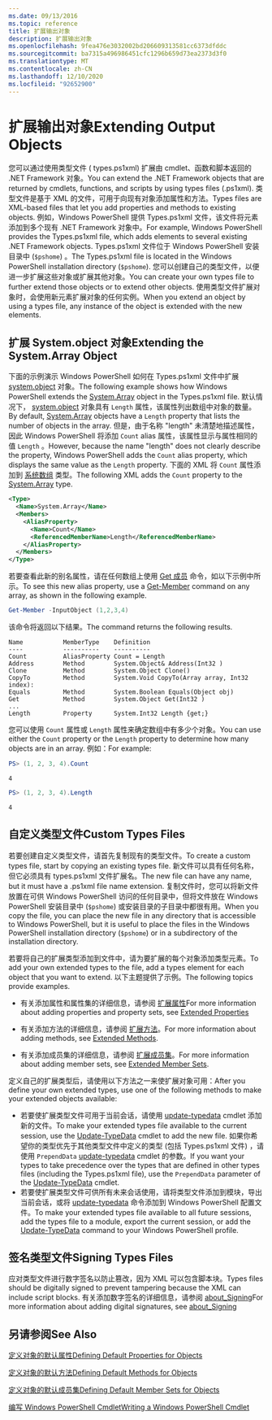 ```yaml
---
ms.date: 09/13/2016
ms.topic: reference
title: 扩展输出对象
description: 扩展输出对象
ms.openlocfilehash: 9fea476e3032002bd206609313581cc6373dfddc
ms.sourcegitcommit: ba7315a496986451cfc1296b659d73ea2373d3f0
ms.translationtype: MT
ms.contentlocale: zh-CN
ms.lasthandoff: 12/10/2020
ms.locfileid: "92652900"
---
```

# <a name="extending-output-objects"></a><span data-ttu-id="f96a1-103">扩展输出对象</span><span class="sxs-lookup"><span data-stu-id="f96a1-103">Extending Output Objects</span></span>

<span data-ttu-id="f96a1-104">您可以通过使用类型文件 ( types.ps1xml) 扩展由 cmdlet、函数和脚本返回的 .NET Framework 对象。</span><span class="sxs-lookup"><span data-stu-id="f96a1-104">You can extend the .NET Framework objects that are returned by cmdlets, functions, and scripts by using types files (.ps1xml).</span></span> <span data-ttu-id="f96a1-105">类型文件是基于 XML 的文件，可用于向现有对象添加属性和方法。</span><span class="sxs-lookup"><span data-stu-id="f96a1-105">Types files are XML-based files that let you add properties and methods to existing objects.</span></span> <span data-ttu-id="f96a1-106">例如，Windows PowerShell 提供 Types.ps1xml 文件，该文件将元素添加到多个现有 .NET Framework 对象中。</span><span class="sxs-lookup"><span data-stu-id="f96a1-106">For example, Windows PowerShell provides the Types.ps1xml file, which adds elements to several existing .NET Framework objects.</span></span> <span data-ttu-id="f96a1-107">Types.ps1xml 文件位于 Windows PowerShell 安装目录中 (`$pshome`) 。</span><span class="sxs-lookup"><span data-stu-id="f96a1-107">The Types.ps1xml file is located in the Windows PowerShell installation directory (`$pshome`).</span></span> <span data-ttu-id="f96a1-108">您可以创建自己的类型文件，以便进一步扩展这些对象或扩展其他对象。</span><span class="sxs-lookup"><span data-stu-id="f96a1-108">You can create your own types file to further extend those objects or to extend other objects.</span></span> <span data-ttu-id="f96a1-109">使用类型文件扩展对象时，会使用新元素扩展对象的任何实例。</span><span class="sxs-lookup"><span data-stu-id="f96a1-109">When you extend an object by using a types file, any instance of the object is extended with the new elements.</span></span>

## <a name="extending-the-systemarray-object"></a><span data-ttu-id="f96a1-110">扩展 System.object 对象</span><span class="sxs-lookup"><span data-stu-id="f96a1-110">Extending the System.Array Object</span></span>

<span data-ttu-id="f96a1-111">下面的示例演示 Windows PowerShell 如何在 Types.ps1xml 文件中扩展 [system.object](/dotnet/api/System.Array) 对象。</span><span class="sxs-lookup"><span data-stu-id="f96a1-111">The following example shows how Windows PowerShell extends the [System.Array](/dotnet/api/System.Array) object in the Types.ps1xml file.</span></span> <span data-ttu-id="f96a1-112">默认情况下， [system.object](/dotnet/api/System.Array) 对象具有 `Length` 属性，该属性列出数组中对象的数量。</span><span class="sxs-lookup"><span data-stu-id="f96a1-112">By default, [System.Array](/dotnet/api/System.Array) objects have a `Length` property that lists the number of objects in the array.</span></span> <span data-ttu-id="f96a1-113">但是，由于名称 "length" 未清楚地描述属性，因此 Windows PowerShell 将添加 `Count` alias 属性，该属性显示与属性相同的值 `Length` 。</span><span class="sxs-lookup"><span data-stu-id="f96a1-113">However, because the name "length" does not clearly describe the property, Windows PowerShell adds the `Count` alias property, which displays the same value as the `Length` property.</span></span> <span data-ttu-id="f96a1-114">下面的 XML 将 `Count` 属性添加到 [系统数组](/dotnet/api/System.Array) 类型。</span><span class="sxs-lookup"><span data-stu-id="f96a1-114">The following XML adds the `Count` property to the [System.Array](/dotnet/api/System.Array) type.</span></span>

```xml
<Type>
  <Name>System.Array</Name>
  <Members>
    <AliasProperty>
      <Name>Count</Name>
      <ReferencedMemberName>Length</ReferencedMemberName>
    </AliasProperty>
  </Members>
</Type>

```

<span data-ttu-id="f96a1-115">若要查看此新的别名属性，请在任何数组上使用 [Get 成员](/powershell/module/Microsoft.PowerShell.Utility/Get-Member) 命令，如以下示例中所示。</span><span class="sxs-lookup"><span data-stu-id="f96a1-115">To see this new alias property, use a [Get-Member](/powershell/module/Microsoft.PowerShell.Utility/Get-Member) command on any array, as shown in the following example.</span></span>

```powershell
Get-Member -InputObject (1,2,3,4)
```

<span data-ttu-id="f96a1-116">该命令将返回以下结果。</span><span class="sxs-lookup"><span data-stu-id="f96a1-116">The command returns the following results.</span></span>

```output
Name           MemberType    Definition
----           ----------    ----------
Count          AliasProperty Count = Length
Address        Method        System.Object& Address(Int32 )
Clone          Method        System.Object Clone()
CopyTo         Method        System.Void CopyTo(Array array, Int32 index):
Equals         Method        System.Boolean Equals(Object obj)
Get            Method        System.Object Get(Int32 )
...
Length         Property      System.Int32 Length {get;}
```

<span data-ttu-id="f96a1-117">您可以使用 `Count` 属性或 `Length` 属性来确定数组中有多少个对象。</span><span class="sxs-lookup"><span data-stu-id="f96a1-117">You can use either the `Count` property or the `Length` property to determine how many objects are in an array.</span></span> <span data-ttu-id="f96a1-118">例如：</span><span class="sxs-lookup"><span data-stu-id="f96a1-118">For example:</span></span>

```powershell
PS> (1, 2, 3, 4).Count
```

```output
4
```

```powershell
PS> (1, 2, 3, 4).Length
```

```output
4
```

## <a name="custom-types-files"></a><span data-ttu-id="f96a1-119">自定义类型文件</span><span class="sxs-lookup"><span data-stu-id="f96a1-119">Custom Types Files</span></span>

<span data-ttu-id="f96a1-120">若要创建自定义类型文件，请首先复制现有的类型文件。</span><span class="sxs-lookup"><span data-stu-id="f96a1-120">To create a custom types file, start by copying an existing types file.</span></span> <span data-ttu-id="f96a1-121">新文件可以具有任何名称，但它必须具有 types.ps1xml 文件扩展名。</span><span class="sxs-lookup"><span data-stu-id="f96a1-121">The new file can have any name, but it must have a .ps1xml file name extension.</span></span> <span data-ttu-id="f96a1-122">复制文件时，您可以将新文件放置在可供 Windows PowerShell 访问的任何目录中，但将文件放在 Windows PowerShell 安装目录中 (`$pshome`) 或安装目录的子目录中都很有用。</span><span class="sxs-lookup"><span data-stu-id="f96a1-122">When you copy the file, you can place the new file in any directory that is accessible to Windows PowerShell, but it is useful to place the files in the Windows PowerShell installation directory (`$pshome`) or in a subdirectory of the installation directory.</span></span>

<span data-ttu-id="f96a1-123">若要将自己的扩展类型添加到文件中，请为要扩展的每个对象添加类型元素。</span><span class="sxs-lookup"><span data-stu-id="f96a1-123">To add your own extended types to the file, add a types element for each object that you want to extend.</span></span> <span data-ttu-id="f96a1-124">以下主题提供了示例。</span><span class="sxs-lookup"><span data-stu-id="f96a1-124">The following topics provide examples.</span></span>

- <span data-ttu-id="f96a1-125">有关添加属性和属性集的详细信息，请参阅 [扩展属性](./extending-properties-for-objects.md)</span><span class="sxs-lookup"><span data-stu-id="f96a1-125">For more information about adding properties and property sets, see [Extended Properties](./extending-properties-for-objects.md)</span></span>

- <span data-ttu-id="f96a1-126">有关添加方法的详细信息，请参阅 [扩展方法](./defining-default-methods-for-objects.md)。</span><span class="sxs-lookup"><span data-stu-id="f96a1-126">For more information about adding methods, see [Extended Methods](./defining-default-methods-for-objects.md).</span></span>

- <span data-ttu-id="f96a1-127">有关添加成员集的详细信息，请参阅 [扩展成员集](./defining-default-member-sets-for-objects.md)。</span><span class="sxs-lookup"><span data-stu-id="f96a1-127">For more information about adding member sets, see [Extended Member Sets](./defining-default-member-sets-for-objects.md).</span></span>

<span data-ttu-id="f96a1-128">定义自己的扩展类型后，请使用以下方法之一来使扩展对象可用：</span><span class="sxs-lookup"><span data-stu-id="f96a1-128">After you define your own extended types, use one of the following methods to make your extended objects available:</span></span>

- <span data-ttu-id="f96a1-129">若要使扩展类型文件可用于当前会话，请使用 [update-typedata](/powershell/module/Microsoft.PowerShell.Utility/Update-TypeData) cmdlet 添加新的文件。</span><span class="sxs-lookup"><span data-stu-id="f96a1-129">To make your extended types file available to the current session, use the [Update-TypeData](/powershell/module/Microsoft.PowerShell.Utility/Update-TypeData) cmdlet to add the new file.</span></span> <span data-ttu-id="f96a1-130">如果你希望你的类型优先于其他类型文件中定义的类型 (包括 Types.ps1xml 文件) ，请使用 `PrependData` [update-typedata](/powershell/module/Microsoft.PowerShell.Utility/Update-TypeData) cmdlet 的参数。</span><span class="sxs-lookup"><span data-stu-id="f96a1-130">If you want your types to take precedence over the types that are defined in other types files (including the Types.ps1xml file), use the `PrependData` parameter of the [Update-TypeData](/powershell/module/Microsoft.PowerShell.Utility/Update-TypeData) cmdlet.</span></span>
- <span data-ttu-id="f96a1-131">若要使扩展类型文件可供所有未来会话使用，请将类型文件添加到模块，导出当前会话，或将 [update-typedata](/powershell/module/Microsoft.PowerShell.Utility/Update-TypeData) 命令添加到 Windows PowerShell 配置文件。</span><span class="sxs-lookup"><span data-stu-id="f96a1-131">To make your extended types file available to all future sessions, add the types file to a module, export the current session, or add the [Update-TypeData](/powershell/module/Microsoft.PowerShell.Utility/Update-TypeData) command to your Windows PowerShell profile.</span></span>

## <a name="signing-types-files"></a><span data-ttu-id="f96a1-132">签名类型文件</span><span class="sxs-lookup"><span data-stu-id="f96a1-132">Signing Types Files</span></span>

<span data-ttu-id="f96a1-133">应对类型文件进行数字签名以防止篡改，因为 XML 可以包含脚本块。</span><span class="sxs-lookup"><span data-stu-id="f96a1-133">Types files should be digitally signed to prevent tampering because the XML can include script blocks.</span></span> <span data-ttu-id="f96a1-134">有关添加数字签名的详细信息，请参阅 [about_Signing](/powershell/module/microsoft.powershell.core/about/about_signing)</span><span class="sxs-lookup"><span data-stu-id="f96a1-134">For more information about adding digital signatures, see [about_Signing](/powershell/module/microsoft.powershell.core/about/about_signing)</span></span>

## <a name="see-also"></a><span data-ttu-id="f96a1-135">另请参阅</span><span class="sxs-lookup"><span data-stu-id="f96a1-135">See Also</span></span>

[<span data-ttu-id="f96a1-136">定义对象的默认属性</span><span class="sxs-lookup"><span data-stu-id="f96a1-136">Defining Default Properties for Objects</span></span>](./extending-properties-for-objects.md)

[<span data-ttu-id="f96a1-137">定义对象的默认方法</span><span class="sxs-lookup"><span data-stu-id="f96a1-137">Defining Default Methods for Objects</span></span>](./defining-default-methods-for-objects.md)

[<span data-ttu-id="f96a1-138">定义对象的默认成员集</span><span class="sxs-lookup"><span data-stu-id="f96a1-138">Defining Default Member Sets for Objects</span></span>](./defining-default-member-sets-for-objects.md)

[<span data-ttu-id="f96a1-139">编写 Windows PowerShell Cmdlet</span><span class="sxs-lookup"><span data-stu-id="f96a1-139">Writing a Windows PowerShell Cmdlet</span></span>](./writing-a-windows-powershell-cmdlet.md)
